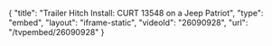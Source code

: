 {
    "title": "Trailer Hitch Install: CURT 13548 on a Jeep Patriot",
    "type": "embed",
    "layout": "iframe-static",
    "videoId": "26090928",
    "url": "\/tvpembed\/26090928"
}